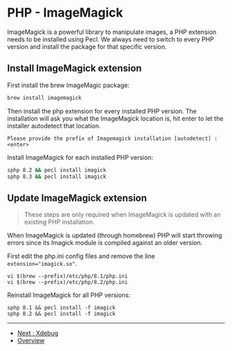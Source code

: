 # PHP - ImageMagick

ImageMagick is a powerful library to manipulate images, a PHP extension needs
to be installed using Pecl. We always need to switch to every PHP
version and install the package for that specific version.

## Install ImageMagick extension

First install the brew ImageMagic package:

```bash
brew install imagemagick
```

Then install the php extension for every installed PHP version.
The installation will ask you what the ImageMagick location is, hit enter to let
the installer autodetect that location.

```
Please provide the prefix of Imagemagick installation [autodetect] : <enter>
```

Install ImageMagick for each installed PHP version:

```bash
sphp 8.2 && pecl install imagick
sphp 8.3 && pecl install imagick
```

## Update ImageMagick extension

> These steps are only required when ImageMagick is updated with an existing PHP
> installation.

When ImageMagick is updated (through homebrew) PHP will start throwing errors
since its Imagick module is compiled against an older version.

First edit the php.ini config files and remove the line
`extension="imagick.so"`.

```
vi $(brew --prefix)/etc/php/8.1/php.ini
vi $(brew --prefix)/etc/php/8.2/php.ini
```

Reinstall ImageMagick for all PHP versions:

```
sphp 8.1 && pecl install -f imagick
sphp 8.2 && pecl install -f imagick
```

---

* [Next : Xdebug](PHP-Xdebug.md)
* [Overview](../README.md)
